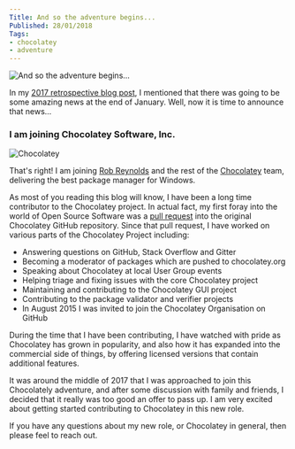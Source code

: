 ```yaml
---
Title: And so the adventure begins...
Published: 28/01/2018
Tags:
- chocolatey
- adventure
---
```



![And so the adventure begins...](https://gep13wpstorage.blob.core.windows.net/gep13/2018/01/28/and-so-the-adventure-begins.png)

In my [2017 retrospective blog post](https://www.gep13.co.uk/blog/2017-a-retrospective), I mentioned that there was going to be some amazing news at the end of January.  Well, now it is time to announce that news...

### I am joining Chocolatey Software, Inc.

![Chocolatey](https://gep13wpstorage.blob.core.windows.net/gep13/2018/01/28/logo_long.png)

That's right!  I am joining [Rob Reynolds](https://twitter.com/ferventcoder) and the rest of the [Chocolatey](https://chocolatey.org/) team, delivering the best package manager for Windows.

As most of you reading this blog will know, I have been a long time contributor to the Chocolatey project.  In actual fact, my first foray into the world of Open Source Software was a [pull request](https://github.com/chocolatey/chocolatey/pull/238) into the original Chocolatey GitHub repository.  Since that pull request, I have worked on various parts of the Chocolatey Project including:

* Answering questions on GitHub, Stack Overflow and Gitter
* Becoming a moderator of packages which are pushed to chocolatey.org
* Speaking about Chocolatey at local User Group events
* Helping triage and fixing issues with the core Chocolatey project
* Maintaining and contributing to the Chocolatey GUI project
* Contributing to the package validator and verifier projects
* In August 2015 I was invited to join the Chocolatey Organisation on GitHub

During the time that I have been contributing, I have watched with pride as Chocolatey has grown in popularity, and also how it has expanded into the commercial side of things, by offering licensed versions that contain additional features.

It was around the middle of 2017 that I was approached to join this Chocolately adventure, and after some discussion with family and friends, I decided that it really was too good an offer to pass up.  I am very excited about getting started contributing to Chocolatey in this new role.

If you have any questions about my new role, or Chocolatey in general, then please feel to reach out.
